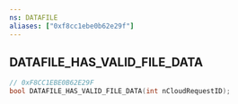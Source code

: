 ```yaml
---
ns: DATAFILE
aliases: ["0xf8cc1ebe0b62e29f"]
---
```

## DATAFILE_HAS_VALID_FILE_DATA

```c
// 0xF8CC1EBE0B62E29F
bool DATAFILE_HAS_VALID_FILE_DATA(int nCloudRequestID);
```

